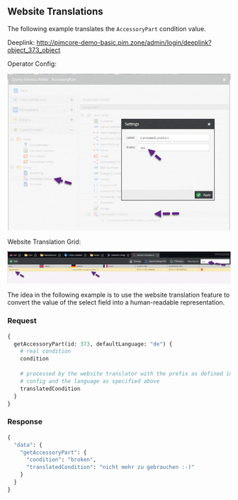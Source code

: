 ## Website Translations

The following example translates the `AccessoryPart` condition value.

Deeplink: http://pimcore-demo-basic.pim.zone/admin/login/deeplink?object_373_object

Operator Config: 

![Operator Config](../../img/graphql/operator_translated1.png)

Website Translation Grid:

![Data](../../img/graphql/operator_translated2.png) 

The idea in the following example is to use the website translation feature to convert
the value of the select field into a human-readable representation.

### Request

```graphql
{
  getAccessoryPart(id: 373, defaultLanguage: "de") {
    # real condition
    condition

    # processed by the website translator with the prefix as defined in the export
    # config and the language as specified above
    translatedCondition
  }
}
```

### Response

```graphql
{
  "data": {
    "getAccessoryPart": {
      "condition": "broken",
      "translatedCondition": "nicht mehr zu gebrauchen :-)"
    }
  }
}
```



